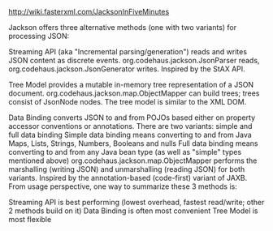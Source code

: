 http://wiki.fasterxml.com/JacksonInFiveMinutes

Jackson offers three alternative methods (one with two variants) for processing JSON:

Streaming API
(aka "Incremental parsing/generation") reads and writes JSON content as discrete events.
org.codehaus.jackson.JsonParser reads, org.codehaus.jackson.JsonGenerator writes.
Inspired by the StAX API.

Tree Model
provides a mutable in-memory tree representation of a JSON document.
org.codehaus.jackson.map.ObjectMapper can build trees; trees consist of JsonNode nodes.
The tree model is similar to the XML DOM.

Data Binding
converts JSON to and from POJOs based either on property accessor conventions or annotations.
There are two variants: simple and full data binding
Simple data binding means converting to and from Java Maps, Lists, Strings, Numbers, Booleans and nulls
Full data binding means converting to and from any Java bean type (as well as "simple" types mentioned above)
org.codehaus.jackson.map.ObjectMapper performs the marshalling (writing JSON) and unmarshalling (reading JSON) for both variants.
Inspired by the annotation-based (code-first) variant of JAXB.
From usage perspective, one way to summarize these 3 methods is:

Streaming API is best performing (lowest overhead, fastest read/write; other 2 methods build on it)
Data Binding is often most convenient
Tree Model is most flexible

